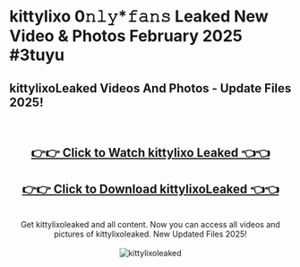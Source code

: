 # kittylixo 0𝚗𝚕𝚢*𝚏𝚊𝚗𝚜 Leaked New Video & Photos February 2025 #3tuyu

<h2>kittylixoLeaked Videos And Photos - Update Files 2025!</h2>
<br>
<div align="center">
<h2><a href="https://mediaupload.pro?title=kittylixo&ref=11F" rel="nofollow">👉👉 Click to Watch kittylixo Leaked 👈👈</a></h2>
<h2><a href="https://mediaupload.pro?title=kittylixo&ref=11F" rel="nofollow">👉👉 Click to Download kittylixoLeaked 👈👈</a></h2>
<br>
Get kittylixoleaked and all content. Now you can access all videos and pictures of kittylixoleaked. New Updated Files 2025!
<br>
<br>
<a href="https://mediaupload.pro?title=kittylixo&ref=11F" rel="nofollow" data-target="animated-image.originalLink"><img src="https://i.ibb.co/Gkj2r4b/banner.png" alt="kittylixoleaked" style="max-width: 100%; display: inline-block;" data-target="animated-image.originalImage"></a>
</div>
<br>

